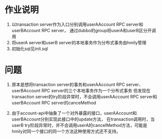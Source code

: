 # 作业说明
1. 以transaction server作为入口分别调用userAAccount RPC server和userBAccount RPC server，
   通过dubbo的group将userA和userB区分开调用
2. 将userA server和userB server的本地事务作为分布式事务由hmily管理
3. 初始化sql见init.sql

# 问题
1. 原本是想将transaction server的事务和userAAccount RPC server、userBAccount RPC server的三个本地事务作为一个分布式事务
   但发现在transaction server的try阶段异常时，不会调用userAAccount RPC server和userBAccount RPC server的canceMethod
   
2. 由于account-api中抽象了一个对外暴露的接口，userAAccount和userBAccount分别实现此接口中的update方法，
   在transaction调用时，当userB try阶段异常时，并不会调用userA的cancelMethod方法，可能是hmily对同一个接口的同一个方法这种使用方式还不支持。
   